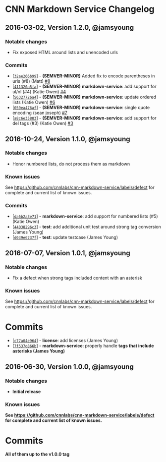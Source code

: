 # CNN Markdown Service Changelog

## 2016-03-02, Version 1.2.0, @jamsyoung

### Notable changes
- Fix exposed HTML around lists and unencoded urls

### Commits
* [[`32ae266b99`](https://github.com/cnnlabs/cnn-markdown-service/commit/32ae266b99)] - **(SEMVER-MINOR)** Added fix to encode parentheses in urls (#8) (Matt) [#8](https://github.com/cnnlabs/cnn-markdown-service/pull/8)
* [[`411320a5fa`](https://github.com/cnnlabs/cnn-markdown-service/commit/411320a5fa)] - **(SEMVER-MINOR)** **markdown-service**: add support for ul/ol (#4) (Katie Owen) [#4](https://github.com/cnnlabs/cnn-markdown-service/pull/4)
* [[`56327726a4`](https://github.com/cnnlabs/cnn-markdown-service/commit/56327726a4)] - **(SEMVER-MINOR)** **markdown-service**: update ordered lists (Katie Owen) [#6](https://github.com/cnnlabs/cnn-markdown-service/pull/6)
* [[`050ea476af`](https://github.com/cnnlabs/cnn-markdown-service/commit/050ea476af)] - **(SEMVER-MINOR)** **markdown-service**: single quote encoding (sean joseph) [#7](https://github.com/cnnlabs/cnn-markdown-service/pull/7)
* [[`a8c6e35883`](https://github.com/cnnlabs/cnn-markdown-service/commit/a8c6e35883)] - **(SEMVER-MINOR)** **markdown-service**: add support for del tags (#3) (Katie Owen) [#3](https://github.com/cnnlabs/cnn-markdown-service/pull/3)



## 2016-10-24, Version 1.1.0, @jamsyoung

### Notable changes

- Honor numbered lists, do not process them as markdown


### Known issues

See https://github.com/cnnlabs/cnn-markdown-service/labels/defect for complete and
current list of known issues.


### Commits

* [[`da6b2a3e71`](https://github.com/cnnlabs/cnn-markdown-service/commit/da6b2a3e71)] - **markdown-service**: add support for numbered lists (#5) (Katie Owen)
* [[`44038296c3`](https://github.com/cnnlabs/cnn-markdown-service/commit/44038296c3)] - **test**: add additional unit test around strong tag conversion (James Young)
* [[`d039e6237f`](https://github.com/cnnlabs/cnn-markdown-service/commit/d039e6237f)] - **test**: update testcase (James Young)



## 2016-07-07, Version 1.0.1, @jamsyoung

### Notable changes

- Fix a defect when strong tags included content with an asterisk


### Known issues

See https://github.com/cnnlabs/cnn-markdown-service/labels/defect for complete and
current list of known issues.


# Commits

* [[`c77a04e964`](https://github.com/cnnlabs/cnn-markdown-service/commit/c77a04e964)] - **license**: add licenses (James Young)
* [[`7f537d866b`](https://github.com/cnnlabs/cnn-markdown-service/commit/7f537d866b)] - **markdown-service**: properly handle <strong> tags that include asterisks (James Young)




## 2016-06-30, Version 1.0.0, @jamsyoung

### Notable changes

- Initial release


### Known issues

See https://github.com/cnnlabs/cnn-markdown-service/labels/defect for complete and
current list of known issues.


# Commits

All of them up to the v1.0.0 tag
